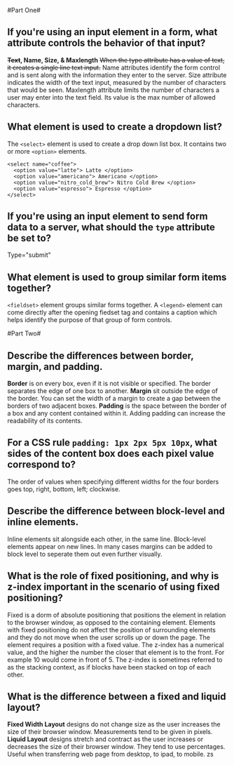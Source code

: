 #Part One#

##  If you're using an input element in a form, what attribute controls the behavior of that input? ##
  **~~Text~~, Name, Size, & Maxlength**
  ~~When the type attribute has a value of text, it creates a single line text input.~~
  Name attributes identify the form control and is sent along with the information they enter to the server.
  Size attribute indicates the width of the text input, measured by the number of characters that would be seen.
  Maxlength attribute limits the number of characters a user may enter into the text field. Its value is the max number of allowed characters.

##  What element is used to create a dropdown list? ##
  The `<select>` element is used to create a drop down list box. It contains two or more `<option>` elements.
  ```
  <select name="coffee">
    <option value="latte"> Latte </option>
    <option value="americano"> Americano </option>
    <option value="nitro_cold_brew"> Nitro Cold Brew </option>
    <option value="espresso"> Espresso </option>
  </select>
  ```

##  If you're using an input element to send form data to a server, what should the `type` attribute be set to? ##
  Type="submit"

##  What element is used to group similar form items together? ##
`<fieldset>` element groups similar forms together. A `<legend>` element can come directly after the opening fiedset tag and contains a caption which helps identify the purpose of that group of form controls.

#Part Two#

## Describe the differences between border, margin, and padding. ##
**Border** is on every box, even if it is not visible or specified. The border separates the edge of one box to another.
**Margin** sit outside the edge of the border. You can set the width of a margin to create a gap between the borders of two adjacent boxes.
**Padding** is the space between the border of a box and any content contained within it. Adding padding can increase the readability of its contents.

## For a CSS rule `padding: 1px 2px 5px 10px`, what sides of the content box does each pixel value correspond to? ##
  The order of values when specifying different widths for the four borders goes top, right, bottom, left; clockwise.

## Describe the difference between block-level and inline elements. ##
  Inline elements sit alongside each other, in the same line. Block-level elements appear on new lines. In many cases margins can be added to block level to seperate them out even further visually.

## What is the role of fixed positioning, and why is z-index important in the scenario of using fixed positioning? ##
  Fixed is a dorm of absolute positioning that positions the element in relation to the browser window, as opposed to the containing element. Elements with fixed positioning do not affect the position of surrounding elements and they do not move when the user scrolls up or down the page. The element requires a position with a fixed value.
  The z-index has a numerical value, and the higher the number the closer that element is to the front. For example 10 would come in front of 5. The z-index is sometimes referred to as the stacking context, as if blocks have been stacked on top of each other.

## What is the difference between a fixed and liquid layout? ##
  **Fixed Width Layout** designs do not change size as the user increases the size of their browser window. Measurements tend to be given in pixels.
  **Liquid Layout** designs stretch and contract as the user increases or decreases the size of their browser window. They tend to use percentages. Useful when transferring web page from desktop, to ipad, to mobile. zs
